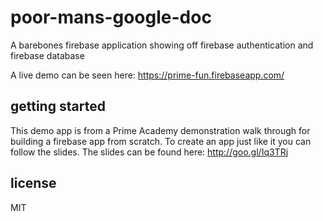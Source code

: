 # poor-mans-google-doc
A barebones firebase application showing off firebase authentication and firebase database

A live demo can be seen here: https://prime-fun.firebaseapp.com/

## getting started
This demo app is from a Prime Academy demonstration walk through for building a firebase app from scratch. To create an app just like it you can follow the slides. The slides can be found here: http://goo.gl/Iq3TRj


## license
MIT
